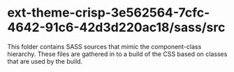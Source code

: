 # ext-theme-crisp-3e562564-7cfc-4642-91c6-42d3d220ac18/sass/src

This folder contains SASS sources that mimic the component-class hierarchy. These files
are gathered in to a build of the CSS based on classes that are used by the build.
